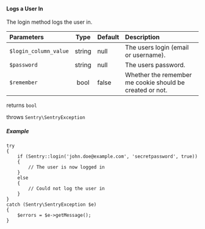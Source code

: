 #### Logs a User In

The login method logs the user in.

Parameters                   | Type            | Default       | Description
:--------------------------- | :-------------: | :------------ | :--------------
`$login_column_value`        | string          | null          | The users login (email or username).
`$password`                  | string          | null          | The users password.
`$remember`                  | bool            | false         | Whether the remember me cookie should be created or not.

returns `bool`

throws `Sentry\SentryException`

##### Example

	try
	{
		if (Sentry::login('john.doe@example.com', 'secretpassword', true))
		{
			// The user is now logged in
		}
		else
		{
			// Could not log the user in
		}
	}
	catch (Sentry\SentryException $e)
	{
		$errors = $e->getMessage();
	}
